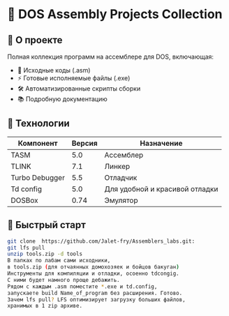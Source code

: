 # 🚀 DOS Assembly Projects Collection

## 📌 О проекте
Полная коллекция программ на ассемблере для DOS, включающая:
- 🔧 Исходные коды (.asm)
- ⚡ Готовые исполняемые файлы (.exe)
- 🛠 Автоматизированные скрипты сборки
- 📚 Подробную документацию

## 🧰 Технологии
| Компонент | Версия | Назначение |
|-----------|--------|------------|
| TASM      | 5.0    | Ассемблер  |
| TLINK     | 7.1    | Линкер     |
| Turbo Debugger | 5.5 | Отладчик   |
| Td config | 5.0    | Для удобной и красивой отладки|
| DOSBox    | 0.74   | Эмулятор   |

## 🎯 Быстрый старт
```bash
git clone  https://github.com/Jalet-fry/Assemblers_labs.git:
git lfs pull
unzip tools.zip -d tools
В папках по лабам сами исходники, 
в tools.zip (для отчаянных домохозяек и бойцов бакуган)
Инструменты для компиляции и отладки, осоенно tdcongig. 
С ними будет намного проще дебажить. 
Рядом с каждым .asm поместите *.exe и td.config, 
запускаете build Name_of_program без расширения. Готово.
Зачем lfs pull? LFS оптимизирует загрузку больших файлов,
хранимых в 1 zip архиве.

